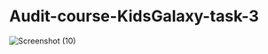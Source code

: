 # Audit-course-KidsGalaxy-task-3
![Screenshot (10)](https://user-images.githubusercontent.com/88765317/132105266-5b66baa8-2bb7-4e76-b902-32bf3d615fc9.png)





